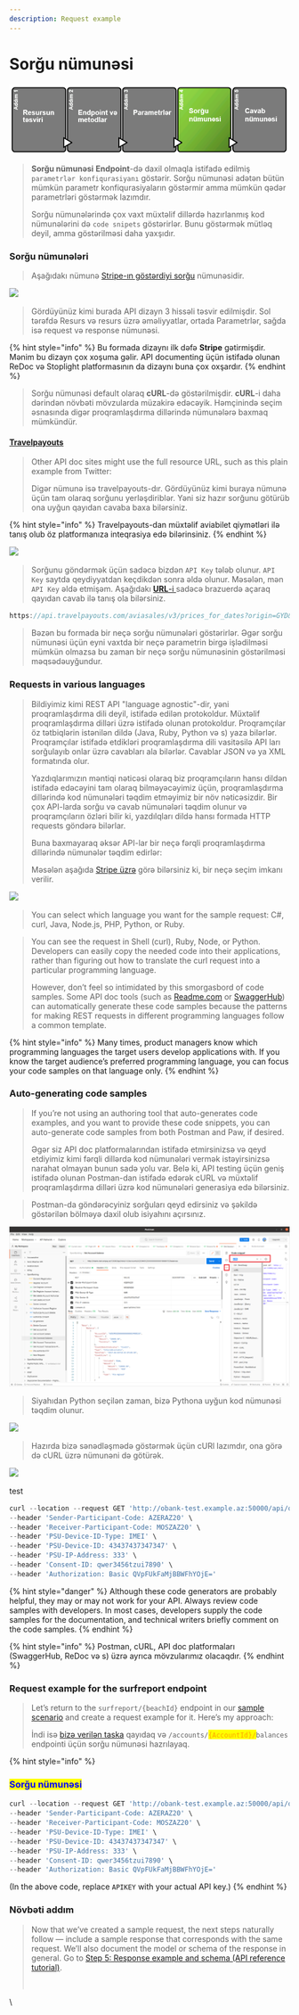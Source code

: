 ```yaml
---
description: Request example
---
```


# Sorğu nümunəsi

![](../.gitbook/assets/request.png)

> **Sorğu nümunəsi** **Endpoint**-də daxil olmaqla istifadə edilmiş `parametrlər konfiqurasiyanı` göstərir. Sorğu nümunəsi adətən bütün mümkün parametr konfiqurasiyaların göstərmir amma mümkün qədər parametrləri göstərmək lazımdır.
>
> Sorğu nümunələrində çox vaxt müxtəlif dillərdə hazırlanmış kod nümunələrini də `code snipets` göstərirlər. Bunu göstərmək mütləq deyil, amma göstərilməsi daha yaxşıdır.

### Sorğu nümunələri

> Aşağıdakı nümunə [Stripe-ın göstərdiyi sorğu](https://stripe.com/docs/api/customer\_bank\_accounts/create) nümunəsidir.

![](../.gitbook/assets/Stripe\_request\_example.PNG)

> Gördüyünüz kimi burada API dizayn 3 hissəli təsvir edilmişdir. Sol tərəfdə Resurs və resurs üzrə əməliyyatlar, ortada Parametrlər, sağda isə request və response nümunəsi.&#x20;

{% hint style="info" %}
Bu formada dizaynı ilk dəfə **Stripe** gətirmişdir. Mənim bu dizayn çox xoşuma gəlir. API documenting üçün istifadə olunan ReDoc və Stoplight platformasının da dizaynı buna çox oxşardır.
{% endhint %}

> Sorğu nümunəsi default olaraq **cURL**-də göstərilmişdir. **cURL**-i daha dərindən növbəti mövzularda müzakirə edəcəyik. Həmçinində seçim əsnasında digər proqramlaşdırma dillərində nümunələrə baxmaq mümkündür.

#### [Travelpayouts](https://support.travelpayouts.com/hc/en-us/articles/203956163-Travel-insights-with-Aviasales-Data-API)

> Other API doc sites might use the full resource URL, such as this plain example from Twitter:
>
> Digər nümunə isə travelpayouts-dır. Gördüyünüz kimi buraya nümunə üçün tam olaraq sorğunu yerləşdiriblər. Yəni siz hazır sorğunu götürüb ona uyğun qayıdan cavaba baxa bilərsiniz.

{% hint style="info" %}
Travelpayouts-dan müxtəlif aviabilet qiymətləri ilə tanış olub öz platformanıza inteqrasiya edə bilərinsiniz.
{% endhint %}

![](../.gitbook/assets/travel-request\_example.PNG)

> Sorğunu göndərmək üçün sadəcə bizdən `API Key` tələb olunur. `API Key` saytda qeydiyyatdan keçdikdən sonra əldə olunur. Məsələn, mən `API Key` əldə etmişəm. Aşağıdakı [**URL**-i ](https://api.travelpayouts.com/aviasales/v3/prices\_for\_dates?origin=GYD\&token=3c63416a24d3b969da6df9271faa9d6e)sadəcə brazuerdə açaraq qayıdan cavab ilə tanış ola bilərsiniz.

```javascript
https://api.travelpayouts.com/aviasales/v3/prices_for_dates?origin=GYD&token=3c63416a24d3b969da6df9271faa9d6e
```

> Bəzən bu formada bir neçə sorğu nümunələri göstərirlər. Əgər sorğu nümunəsi üçün eyni vaxtda bir neçə parametrin birgə işlədilməsi mümkün olmazsa bu zaman bir neçə sorğu nümunəsinin göstərilməsi məqsədəuyğundur.

### Requests in various languages <a href="#requests-in-various-languages" id="requests-in-various-languages"></a>

> Bildiyimiz kimi REST API "language agnostic"-dir, yəni proqramlaşdırma dili deyil, istifadə edilən protokoldur. Müxtəlif proqramlaşdırma dilləri üzrə istifadə olunan protokoldur. Proqramçılar öz tətbiqlərin istənilən dildə (Java, Ruby, Python və s) yaza bilərlər. Proqramçılar istifadə etdikləri proqramlaşdırma dili vasitəsilə API ları sorğulayıb onlar üzrə cavabları ala bilərlər. Cavablar JSON və ya XML formatında olur.&#x20;
>
> Yazdıqlarımızın məntiqi nəticəsi olaraq biz proqramçıların hansı dildən istifadə edəcəyini tam olaraq bilməyəcəyimiz üçün, proqramlaşdırma dillərində kod nümunələri təqdim etməyimiz bir növ nəticəsizdir. Bir çox API-larda sorğu və cavab nümunələri təqdim olunur və proqramçıların özləri bilir ki, yazdılqları dildə hansı formada HTTP requests göndərə bilərlar.
>
> Buna baxmayaraq əksər API-lar bir neçə fərqli proqramlaşdırma dillərində nümunələr təqdim edirlər:
>
> Məsələn aşağıda [Stripe üzrə](https://stripe.com/docs/api/customer\_bank\_accounts/object?lang=python) görə bilərsiniz ki, bir neçə seçim imkanı verilir.

![](../.gitbook/assets/stripe\_code\_snip.png)

> You can select which language you want for the sample request: C#, curl, Java, Node.js, PHP, Python, or Ruby.

> You can see the request in Shell (curl), Ruby, Node, or Python. Developers can easily copy the needed code into their applications, rather than figuring out how to translate the curl request into a particular programming language.
>
> However, don’t feel so intimidated by this smorgasbord of code samples. Some API doc tools (such as [Readme.com](https://readme.com/) or [SwaggerHub](https://idratherbewriting.com/learnapidoc/pubapis\_swaggerhub\_smartbear.html)) can automatically generate these code samples because the patterns for making REST requests in different programming languages follow a common template.

{% hint style="info" %}
Many times, product managers know which programming languages the target users develop applications with. If you know the target audience’s preferred programming language, you can focus your code samples on that language only.
{% endhint %}

### Auto-generating code samples

> If you’re not using an authoring tool that auto-generates code examples, and you want to provide these code snippets, you can auto-generate code samples from both Postman and Paw, if desired.
>
> Əgər siz API doc platformalarından istifadə etmirsinizsə və qeyd etdiyimiz kimi fərqli dillərdə kod nümunələri vermək istəyirsinizsə narahat olmayan bunun sadə yolu var. Belə ki, API testing üçün geniş istifadə olunan Postman-dan istifadə edərək cURL və müxtəlif proqramlaşdırma dilləri üzrə kod nümunələri generasiya edə bilərsiniz.



> Postman-da göndərəcyiniz sorğuları qeyd edirsiniz və şəkildə göstərilən bölməyə daxil olub isiyahını açırsınız.

![](<../.gitbook/assets/Screenshot from 2022-08-16 16-20-29 (1).png>)

> Siyahıdan Python seçilən zaman, bizə Pythona uyğun kod nümunəsi təqdim olunur.

![](<../.gitbook/assets/postman\_python (1).png>)

> Hazırda bizə sənədləşmədə göstərmək üçün cURl lazımdır, ona görə də cURL üzrə nümunəni də götürək.

![](<../.gitbook/assets/postman\_cUrl (1).png>)

test

```javascript
curl --location --request GET 'http://obank-test.example.az:50000/api/obis/v1.0/accounts/AZ83MOSZ00000000000019988155/balances' \
--header 'Sender-Participant-Code: AZERAZ20' \
--header 'Receiver-Participant-Code: MOSZAZ20' \
--header 'PSU-Device-ID-Type: IMEI' \
--header 'PSU-Device-ID: 43437437347347' \
--header 'PSU-IP-Address: 333' \
--header 'Consent-ID: qwer3456tzui7890' \
--header 'Authorization: Basic QVpFUkFaMjBBWFhYOjE='
```

{% hint style="danger" %}
Although these code generators are probably helpful, they may or may not work for your API. Always review code samples with developers. In most cases, developers supply the code samples for the documentation, and technical writers briefly comment on the code samples.
{% endhint %}

{% hint style="info" %}
Postman, cURL, API doc platformaları (SwaggerHub, ReDoc və s) üzrə ayrıca mövzularımız olacaqdır.
{% endhint %}

### Request example for the surfreport endpoint <a href="#request-example-for-the-surfreport-endpoint" id="request-example-for-the-surfreport-endpoint"></a>

> Let’s return to the `surfreport/{beachId}` endpoint in our [sample scenario](https://idratherbewriting.com/learnapidoc/docapis\_new\_endpoint\_to\_doc.html) and create a request example for it. Here’s my approach:
>
> İndi isə [bizə verilən taska](../api-reference-tutorial/a-new-endpoint-to-document.md#the-wiki-page-get-account-balance-api) qayıdaq və `/accounts/`<mark style="color:orange;">`{AccountId}/`</mark>`balances` endpointi üçün sorğu nümunəsi hazrılayaq.&#x20;

{% hint style="info" %}
### <mark style="color:blue;">**Sorğu nümunəsi**</mark>

```javascript
curl --location --request GET 'http://obank-test.example.az:50000/api/obis/v1.0/accounts/AZ83MOSZ00000000000019988155/balances' \
--header 'Sender-Participant-Code: AZERAZ20' \
--header 'Receiver-Participant-Code: MOSZAZ20' \
--header 'PSU-Device-ID-Type: IMEI' \
--header 'PSU-Device-ID: 43437437347347' \
--header 'PSU-IP-Address: 333' \
--header 'Consent-ID: qwer3456tzui7890' \
--header 'Authorization: Basic QVpFUkFaMjBBWFhYOjE='
```

(In the above code, replace `APIKEY` with your actual API key.)
{% endhint %}

### Növbəti addım

> Now that we’ve created a sample request, the next steps naturally follow — include a sample response that corresponds with the same request. We’ll also document the model or schema of the response in general. Go to [Step 5: Response example and schema (API reference tutorial)](https://idratherbewriting.com/learnapidoc/docapis\_doc\_sample\_responses\_and\_schema.html).
>
> [\
> ](https://www.buymeacoffee.com/learnapidoc)







\
